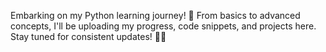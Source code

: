 Embarking on my Python learning journey! 🚀 From basics to advanced concepts, I'll be uploading my progress, code snippets, and projects here. Stay tuned for consistent updates! 🐍🔥

